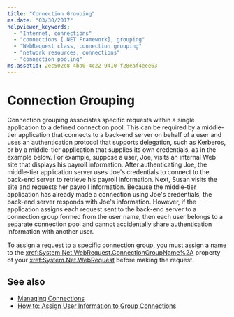 ```yaml
---
title: "Connection Grouping"
ms.date: "03/30/2017"
helpviewer_keywords: 
  - "Internet, connections"
  - "connections [.NET Framework], grouping"
  - "WebRequest class, connection grouping"
  - "network resources, connections"
  - "connection pooling"
ms.assetid: 2ec502e8-4ba0-4c22-9410-f28eaf4eee63
---
```

# Connection Grouping
Connection grouping associates specific requests within a single application to a defined connection pool. This can be required by a middle-tier application that connects to a back-end server on behalf of a user and uses an authentication protocol that supports delegation, such as Kerberos, or by a middle-tier application that supplies its own credentials, as in the example below. For example, suppose a user, Joe, visits an internal Web site that displays his payroll information. After authenticating Joe, the middle-tier application server uses Joe's credentials to connect to the back-end server to retrieve his payroll information. Next, Susan visits the site and requests her payroll information. Because the middle-tier application has already made a connection using Joe's credentials, the back-end server responds with Joe's information. However, if the application assigns each request sent to the back-end server to a connection group formed from the user name, then each user belongs to a separate connection pool and cannot accidentally share authentication information with another user.  
  
 To assign a request to a specific connection group, you must assign a name to the <xref:System.Net.WebRequest.ConnectionGroupName%2A> property of your <xref:System.Net.WebRequest> before making the request.  
  
## See also

- [Managing Connections](../../../docs/framework/network-programming/managing-connections.md)
- [How to: Assign User Information to Group Connections](../../../docs/framework/network-programming/how-to-assign-user-information-to-group-connections.md)
